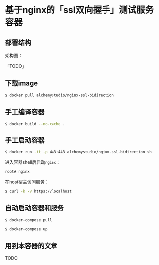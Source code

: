# 基于nginx的「ssl双向握手」测试服务容器

## 部署结构

架构图：

「TODO」

## 下载image

```bash
$ docker pull alchemystudio/nginx-ssl-bidirection
```

## 手工编译容器

```bash
$ docker build --no-cache . 
```

## 手工启动容器

```bash
$ docker run -it -p 443:443 alchemystudio/nginx-ssl-bidirection sh
```

进入容器shell后启动`nginx`：

```bash
root# nginx
```

在host宿主访问服务：

```bash
$ curl -k -v https://localhost
```

## 自动启动容器和服务

```bash
$ docker-compose pull
```

```bash
$ docker-compose up
```

## 用到本容器的文章

TODO